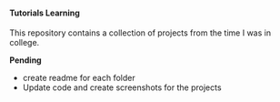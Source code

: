 #### Tutorials Learning
This repository contains a collection of projects from the time I was in college.


**Pending**
- create readme for each folder
- Update code and create screenshots for the projects
